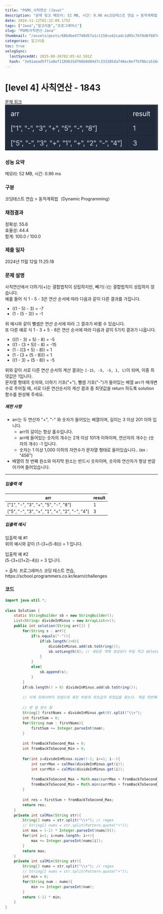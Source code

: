 ```yaml
---
title: "PGMS_사칙연산 (Java)"
description: "문제 링크 메모리: 52 MB, 시간: 0.96 ms코딩테스트 연습 > 동적계획법（Dynamic Programming）정확성: 55.6효율성: 44.4합계: 100.0 / 100.02024년 11월 12일 11:25:18"
date: 2024-11-12T02:32:09.175Z
tags: ["Java","알고리즘","프로그래머스"]
slug: "PGMS사칙연산-Java"
thumbnail: "/assets/posts/68bdbe47740d57a1c1158ce42cadc1d95c76f8d6f607ed202744734fe3077906.png"
categories: 알고리즘
toc: true
velogSync:
  lastSyncedAt: 2025-08-26T02:05:42.501Z
  hash: "3e91aead5f71a0ef1189635df66b8d04d7c333285da740ec8effbf8bca516d21"
---
```


# [level 4] 사칙연산 - 1843 
[문제 링크](https://school.programmers.co.kr/learn/courses/30/lessons/1843) 
![](/assets/posts/68bdbe47740d57a1c1158ce42cadc1d95c76f8d6f607ed202744734fe3077906.png)

### 성능 요약
메모리: 52 MB, 시간: 0.96 ms
### 구분
코딩테스트 연습 > 동적계획법（Dynamic Programming）
### 채점결과
정확성: 55.6<br/>효율성: 44.4<br/>합계: 100.0 / 100.0
### 제출 일자
2024년 11월 12일 11:25:18
### 문제 설명
<p>사칙연산에서 더하기(+)는 결합법칙이 성립하지만, 빼기(-)는 결합법칙이 성립하지 않습니다.<br>
예를 들어 식 1 - 5 - 3은 연산 순서에 따라 다음과 같이 다른 결과를 가집니다.</p>
<ul>
<li>((1 - 5) - 3) = -7</li>
<li>(1 - (5 - 3)) = -1</li>
</ul>
<p>위 예시와 같이 뺄셈은 연산 순서에 따라 그 결과가 바뀔 수 있습니다.<br>
또 다른 예로 식 1 - 3 + 5 - 8은 연산 순서에 따라 다음과 같이 5가지 결과가 나옵니다.</p>
<ul>
<li>(((1 - 3) + 5) - 8) = -5</li>
<li>((1 - (3 + 5)) - 8) = -15</li>
<li>(1 - ((3 + 5) - 8)) = 1</li>
<li>(1 - (3 + (5 - 8))) = 1</li>
<li>((1 - 3) + (5 - 8)) = -5</li>
</ul>
<p>위와 같이 서로 다른 연산 순서의 계산 결과는 <code>[-15, -5, -5, 1, 1]</code>이 되며, 이중 최댓값은 1입니다.<br>
문자열 형태의 숫자와, 더하기 기호("+"), 뺄셈 기호("-")가 들어있는 배열 arr가 매개변수로 주어질 때, 서로 다른 연산순서의 계산 결과 중 최댓값을 return 하도록 solution 함수를 완성해 주세요.</p>
<h5>제한 사항</h5>
<ul>
<li>arr는 두 연산자 "+", "-" 와 숫자가 들어있는 배열이며, 길이는 3 이상 201 이하 입니다.
<ul>
<li>arr의 길이는 항상 홀수입니다.</li>
<li>arr에 들어있는 숫자의 개수는 2개 이상 101개 이하이며, 연산자의 개수는 (숫자의 개수) -1 입니다.</li>
<li>숫자는 1 이상 1,000 이하의 자연수가 문자열 형태로 들어있습니다.. (ex : "456")</li>
</ul></li>
<li>배열의 첫 번째 원소와 마지막 원소는 반드시 숫자이며, 숫자와 연산자가 항상 번갈아가며 들어있습니다.</li>
</ul>
<hr>
<h5>입출력 예</h5>
<table class="table">
        <thead><tr>
<th>arr</th>
<th>result</th>
</tr>
</thead>
        <tbody><tr>
<td>["1", "-", "3", "+", "5", "-", "8"]</td>
<td>1</td>
</tr>
<tr>
<td>["5", "-", "3", "+", "1", "+", "2", "-", "4"]</td>
<td>3</td>
</tr>
</tbody>
      </table>
<h5>입출력 예시</h5>
<p>입출력 예 #1<br>
위의 예시와 같이 (1-(3+(5-8))) = 1 입니다.</p>
<p>입출력 예 #2<br>
(5-(3+((1+2)-4))) = 3 입니다.</p>
> 출처: 프로그래머스 코딩 테스트 연습, https://school.programmers.co.kr/learn/challenges

### 코드
```java
import java.util.*;

class Solution {
    static StringBuilder sb = new StringBuilder();
    List<String> divideInMinus = new ArrayList<>();
    public int solution(String arr[]) {
        for(String s : arr){
            if(s.equals("-")){
                if(sb.length()>0){
                    divideInMinus.add(sb.toString());
                    sb.setLength(0); // 새로운 객체 생성보다 부담 적고 delete연산은 이것보다 더 많은 연산 수행하므로 이게 제일 효율적
                }
            }
            else{
                sb.append(s);
            }
        }
        if(sb.length() > 0) divideInMinus.add(sb.toString());
    
        // 이제 뒤에서부터 덧셈으로 묶인 부분의 최솟값과 최댓값을 찾는다. 제일 첫번째 항목은 -가 불가능하므로 1번인덱스부터 끝인덱스를 역순으로.
        
        // 맨 앞 양수 항
        String[] firstNums = divideInMinus.get(0).split("\\+");
        int firstSum = 0;
        for(String num : firstNums){
            firstSum += Integer.parseInt(num);
        }
        
        int fromBackToSecond_Max = 0;
        int fromBackToSecond_Min = 0;
        
        for(int i=divideInMinus.size()-1; i>=1; i--){
            int currMax = calMax(divideInMinus.get(i));
            int currMin = calMin(divideInMinus.get(i));
            
            fromBackToSecond_Max = Math.max(currMax + fromBackToSecond_Max, currMin - fromBackToSecond_Min);
            fromBackToSecond_Min = Math.min(currMin + fromBackToSecond_Min, currMin - fromBackToSecond_Min);
        }
        
        int res = firstSum + fromBackToSecond_Max;
        return res;
    }
    private int calMax(String str){
        String[] nums = str.split("\\+"); // regex
        // String[] nums = str.split(Pattern.quote("+"));
        int max = (-1) * Integer.parseInt(nums[0]);
        for(int i=1; i<nums.length; i++){
            max += Integer.parseInt(nums[i]);
        }
        return max;
    }
    private int calMin(String str){
        String[] nums = str.split("\\+"); // regex
        // String[] nums = str.split(Pattern.quote("+"));
        int min = 0;
        for(String num : nums){
            min += Integer.parseInt(num);
        }
        return (-1) * min;
    }
}
```